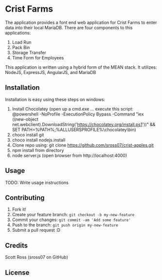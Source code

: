 # Crist Farms

The application provides a font end web application for Crist Farms to enter data into
their local MariaDB.  There are four components to this applications:

1. Load Run
2. Pack Bin
3. Storage Transfer
4. Time Form for Employees

This application is written using a hybrid form of the MEAN stack.  It utilizes:
NodeJS, ExpressJS, AngularJS, and MariaDB

## Installation
Installation is easy using these steps on windows:

1. Install Chocolatey (open up a cmd.exe ... execute this script: @powershell -NoProfile -ExecutionPolicy Bypass -Command "iex ((new-object net.webclient).DownloadString('https://chocolatey.org/install.ps1'))" && SET PATH=%PATH%;%ALLUSERSPROFILE%\chocolatey\bin)
2. choco install git
3. choco install nodejs.install
4. Clone repo using: git clone https://github.com/sross07/crist-apples.git
5. npm install from directory
6. node server.js  (open browser from http://localhost:4000)

## Usage

TODO: Write usage instructions

## Contributing

1. Fork it!
2. Create your feature branch: `git checkout -b my-new-feature`
3. Commit your changes: `git commit -am 'Add some feature'`
4. Push to the branch: `git push origin my-new-feature`
5. Submit a pull request :D

## Credits

Scott Ross (sross07 on GitHub)

## License
